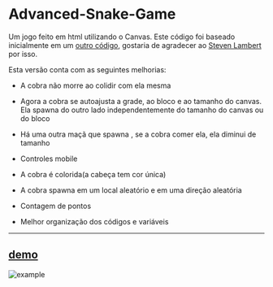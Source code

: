 # Advanced-Snake-Game
Um jogo feito em html utilizando o Canvas.
Este código foi baseado inicialmente em um [outro código](https://gist.github.com/straker/ff00b4b49669ad3dec890306d348adc4),  gostaria de agradecer ao [Steven Lambert](https://gist.github.com/straker)
por isso. 


Esta versão conta com as seguintes melhorias:
<p>

- A cobra não morre ao colidir com ela mesma<p>
- Agora a cobra se autoajusta a grade, ao bloco e ao tamanho do canvas.
Ela spawna do outro lado independentemente do tamanho do canvas ou do bloco<p>
- Há uma outra maçã que spawna , se a cobra comer ela, ela diminui de tamanho<p>
- Controles mobile <p>
- A cobra é colorida(a cabeça tem cor única)<p>
- A cobra spawna em um local aleatório e em uma direção aleatória<p>
- Contagem de pontos<p>
- Melhor organização dos códigos e variáveis <p>
---
[demo](https://cookieukw.github.io/Advanced-Snake-Game/)
---
  ![example](https://user-images.githubusercontent.com/65344982/170846061-c1b9ad7e-4b56-46cc-9909-b4ae303b2081.png)

